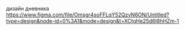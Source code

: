 дизайн дневника 
https://www.figma.com/file/Omsgr4soFFLqY52QzvN6ON/Untitled?type=design&node-id=0%3A1&mode=design&t=XCtgHe25d6I8hHZm-1